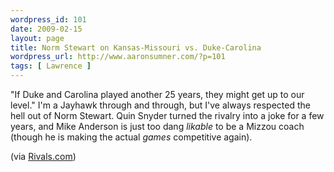 ```yaml
--- 
wordpress_id: 101
date: 2009-02-15
layout: page
title: Norm Stewart on Kansas-Missouri vs. Duke-Carolina
wordpress_url: http://www.aaronsumner.com/?p=101
tags: [ Lawrence ]
---
```

"If Duke and Carolina played another 25 years, they might get up to our level." I'm a Jayhawk through and through, but I've always respected the hell out of Norm Stewart. Quin Snyder turned the rivalry into a joke for a few years, and Mike Anderson is just too dang <em>likable</em> to be a Mizzou coach (though he is making the actual <em>games</em> competitive again).

(via <a href="http://collegebasketball.rivals.com/content.asp?CID=912485">Rivals.com</a>)
